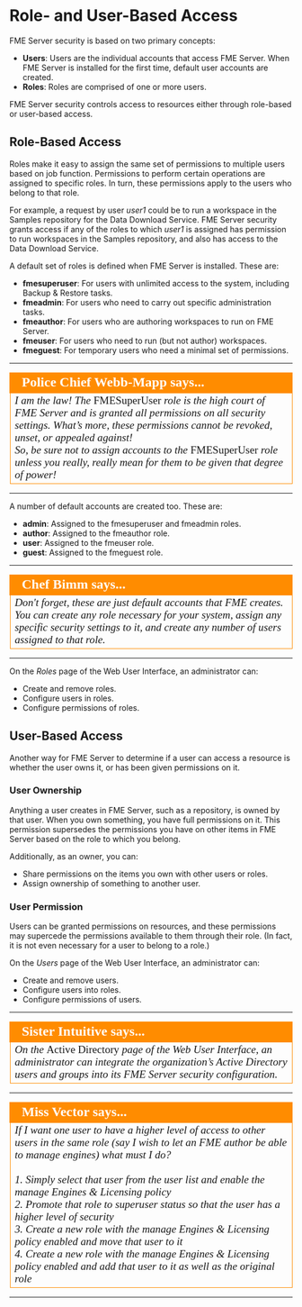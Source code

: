 # Role- and User-Based Access #

FME Server security is based on two primary concepts:

- **Users**: Users are the individual accounts that access FME Server. When FME Server is installed for the first time, default user accounts are created.
- **Roles**: Roles are comprised of one or more users.

FME Server security controls access to resources either through role-based or user-based access.

## Role-Based Access ##

Roles make it easy to assign the same set of permissions to multiple users based on job function. Permissions to perform certain operations are assigned to specific roles. In turn, these permissions apply to the users who belong to that role.

For example, a request by user *user1* could be to run a workspace in the Samples repository for the Data Download Service. FME Server security grants access if any of the roles to which *user1* is assigned has permission to run workspaces in the Samples repository, and also has access to the Data Download Service.

A default set of roles is defined when FME Server is installed. These are:

- **fmesuperuser**: For users with unlimited access to the system, including Backup & Restore tasks.
- **fmeadmin**: For users who need to carry out specific administration tasks.
- **fmeauthor**: For users who are authoring workspaces to run on FME Server.
- **fmeuser**: For users who need to run (but not author) workspaces.
- **fmeguest**: For temporary users who need a minimal set of permissions.

---

<!--Police Chief Webb-Mapp Says Section-->

<table style="border-spacing: 0px">
<tr>
<td style="vertical-align:middle;background-color:darkorange;border: 2px solid darkorange">
<i class="fa fa-quote-left fa-lg fa-pull-left fa-fw" style="color:white;padding-right: 12px;vertical-align:text-top"></i>
<span style="color:white;font-size:x-large;font-weight: bold;font-family:serif">Police Chief Webb-Mapp says...</span>
</td>
</tr>

<tr>
<td style="border: 1px solid darkorange">
<span style="font-family:serif; font-style:italic; font-size:larger">
I am the law! The </span><span style="font-family:serif; font-style:bold; font-size:larger"> FMESuperUser </span><span style="font-family:serif; font-style:italic; font-size:larger">role is the high court of FME Server and is granted all permissions on all security settings. What’s more, these permissions cannot be revoked, unset, or appealed against!
<br>So, be sure not to assign accounts to the </span><span style="font-family:serif; font-style:bold; font-size:larger"> FMESuperUser </span><span style="font-family:serif; font-style:italic; font-size:larger"> role unless you really, really mean for them to be given that degree of power!
</span>
</td>
</tr>
</table>

---

A number of default accounts are created too. These are:

- **admin**: Assigned to the fmesuperuser and fmeadmin roles.
- **author**: Assigned to the fmeauthor role.
- **user**: Assigned to the fmeuser role.
- **guest**: Assigned to the fmeguest role.

---

<!--Chef Bimm Says Section-->

<table style="border-spacing: 0px">
<tr>
<td style="vertical-align:middle;background-color:darkorange;border: 2px solid darkorange">
<i class="fa fa-quote-left fa-lg fa-pull-left fa-fw" style="color:white;padding-right: 12px;vertical-align:text-top"></i>
<span style="color:white;font-size:x-large;font-weight: bold;font-family:serif">Chef Bimm says...</span>
</td>
</tr>

<tr>
<td style="border: 1px solid darkorange">
<span style="font-family:serif; font-style:italic; font-size:larger">
Don't forget, these are just default accounts that FME creates. You can create any role necessary for your system, assign any specific security settings to it, and create any number of users assigned to that role.
</span>
</td>
</tr>
</table>

---

On the *Roles* page of the Web User Interface, an administrator can:

- Create and remove roles.
- Configure users in roles.
- Configure permissions of roles.

## User-Based Access ##

Another way for FME Server to determine if a user can access a resource is whether the user owns it, or has been given permissions on it.

### User Ownership ###

Anything a user creates in FME Server, such as a repository, is owned by that user. When you own something, you have full permissions on it. This permission supersedes the permissions you have on other items in FME Server based on the role to which you belong.

Additionally, as an owner, you can:

- Share permissions on the items you own with other users or roles.
- Assign ownership of something to another user.

### User Permission ###

Users can be granted permissions on resources, and these permissions may supercede the permissions available to them through their role. (In fact, it is not even necessary for a user to belong to a role.)

On the *Users* page of the Web User Interface, an administrator can:

- Create and remove users.
- Configure users into roles.
- Configure permissions of users. 

---

<!--Sister Intuitve Says Section-->

<table style="border-spacing: 0px">
<tr>
<td style="vertical-align:middle;background-color:darkorange;border: 2px solid darkorange">
<i class="fa fa-quote-left fa-lg fa-pull-left fa-fw" style="color:white;padding-right: 12px;vertical-align:text-top"></i>
<span style="color:white;font-size:x-large;font-weight: bold;font-family:serif">Sister Intuitive says...</span>
</td>
</tr>

<tr>
<td style="border: 1px solid darkorange">
<span style="font-family:serif; font-style:italic; font-size:larger">
On the </span><span style="font-family:serif; font-style:bold; font-size:larger">Active Directory </span><span style="font-family:serif; font-style:italic; font-size:larger">page of the Web User Interface, an administrator can integrate the organization’s Active Directory users and groups into its FME Server security configuration.
</span>
</td>
</tr>
</table>

---

<!--Person X Says Section-->

<table style="border-spacing: 0px">
<tr>
<td style="vertical-align:middle;background-color:darkorange;border: 2px solid darkorange">
<i class="fa fa-quote-left fa-lg fa-pull-left fa-fw" style="color:white;padding-right: 12px;vertical-align:text-top"></i>
<span style="color:white;font-size:x-large;font-weight: bold;font-family:serif">Miss Vector says...</span>
</td>
</tr>

<tr>
<td style="border: 1px solid darkorange">
<span style="font-family:serif; font-style:italic; font-size:larger">
If I want one user to have a higher level of access to other users in the same role (say I wish to let an FME author be able to manage engines) what must I do?
<br><br>1. Simply select that user from the user list and enable the manage Engines & Licensing policy
<br>2. Promote that role to superuser status so that the user has a higher level of security
<br>3. Create a new role with the manage Engines & Licensing policy enabled and move that user to it
<br>4. Create a new role with the manage Engines & Licensing policy enabled and add that user to it as well as the original role</span> 
</td>
</tr>
</table>

---
